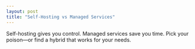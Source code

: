 ```yaml
---
layout: post
title: "Self-Hosting vs Managed Services"
---
```


Self-hosting gives you control. Managed services save you time. Pick your poison—or find a hybrid that works for your needs.
